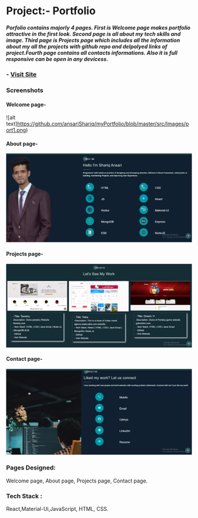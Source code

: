 # Project:- Portfolio
##### Porfolio contains majorly 4 pages. First is Welcome page makes portfolio attractive in the first look. Second page is all about my tech skills and image. Third page is Projects page which includes all the information about my all the projects with github repo and delpolyed links of project.Fourth page contains all contacts informations. Also it is full responsive can be open in any devicess.  


### - [Visit Site](https://tauseef-portfolio-stack.herokuapp.com/)

### Screenshots
#### Welcome page-
![alt text]https://github.com/ansariShariq/myPortfolio/blob/master/src/Images/port1.png)
#### About page-
![alt text](https://github.com/ansariShariq/myPortfolio/blob/master/src/Images/port2.png)
#### Projects page-
![alt text](https://github.com/ansariShariq/myPortfolio/blob/master/src/Images/port3.png)
#### Contact page-
![alt text](https://github.com/ansariShariq/myPortfolio/blob/master/src/Images/port4.png)



### Pages Designed:
Welcome page, About page, Projects page, Contact page.

### Tech Stack : 
React,Material-Ui,JavaScript, HTML, CSS.
